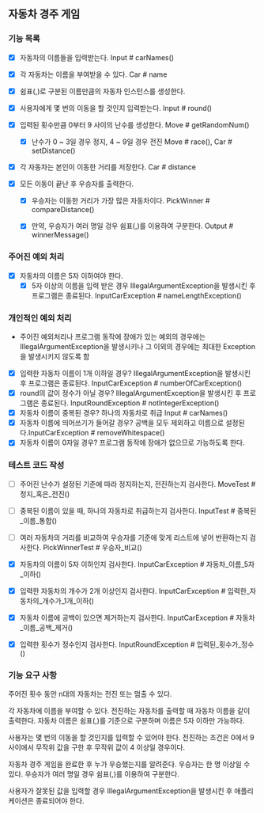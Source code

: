## 자동차 경주 게임

### 기능 목록
- [x] 자동차의 이름들을 입력받는다. Input # carNames()
- [x] 각 자동차는 이름을 부여받을 수 있다. Car # name
- [x] 쉼표(,)로 구분된 이름만큼의 자동차 인스턴스를 생성한다.

- [x] 사용자에게 몇 번의 이동을 할 것인지 입력받는다. Input # round()
- [x] 입력된 횟수만큼 0부터 9 사이의 난수를 생성한다. Move # getRandomNum()
    - [x] 난수가 0 ~ 3일 경우 정지, 4 ~ 9일 경우 전진 Move # race(), Car # setDistance()
- [x] 각 자동차는 본인이 이동한 거리를 저장한다. Car # distance
- [x] 모든 이동이 끝난 후 우승자를 출력한다.
  - [x] 우승자는 이동한 거리가 가장 많은 자동차이다. PickWinner # compareDistance()
  - [x] 만약, 우승자가 여러 명일 겅우 쉼표(,)를 이용하여 구분한다. Output # winnerMessage()


### 주어진 예외 처리
- [x] 자동차의 이름은 5자 이하여야 한다.
  - [x] 5자 이상의 이름을 입력 받은 경우 IllegalArgumentException을 발생시킨 후 프로그램은 종료된다. InputCarException # nameLengthException()

### 개인적인 예외 처리
* 주어진 예외처리나 프로그램 동작에 장애가 있는 예외의 경우에는 IllegalArgumentException을 발생시키나 그 이외의 경우에는 최대한 Exception을 발생시키지 않도록 함
- [x] 입력한 자동차 이름이 1개 이하일 경우? IllegalArgumentException을 발생시킨 후 프로그램은 종료된다. InputCarException # numberOfCarException()
- [x] round의 값이 정수가 아닐 경우? IllegalArgumentException을 발생시킨 후 프로그램은 종료된다. InputRoundException # notIntegerException()
- [x] 자동차 이름이 중복된 경우? 하나의 자동차로 취급 Input # carNames()
- [x] 자동차 이름에 띄어쓰기가 들어갈 경우? 공백을 모두 제외하고 이름으로 설정된다.InputCarException # removeWhitespace()
- [x] 자동차 이름이 0자일 경우? 프로그램 동작에 장애가 없으므로 가능하도록 한다.

### 테스트 코드 작성
- [ ] 주어진 난수가 설정된 기준에 따라 정지하는지, 전진하는지 검사한다. MoveTest # 정지_혹은_전진()
- [ ] 중복된 이름이 있을 때, 하나의 자동차로 취급하는지 검사한다. InputTest # 중복된_이름_통합()
- [ ] 여러 자동차의 거리를 비교하여 우승자를 기준에 맞게 리스트에 넣어 반환하는지 검사한다. PickWinnerTest # 우승자_비교()

- [x] 자동차의 이름이 5자 이하인지 검사한다. InputCarException # 자동차_이름_5자_이하()
- [x] 입력한 자동차의 개수가 2개 이상인지 검사한다. InputCarException # 입력한_자동차의_개수가_1개_이하()
- [x] 자동차 이름에 공백이 있으면 제거하는지 검사한다. InputCarException # 자동차_이름_공백_제거()
- [x] 입력한 횟수가 정수인지 검사한다. InputRoundException # 입력된_횟수가_정수()
    
### 기능 요구 사항
주어진 횟수 동안 n대의 자동차는 전진 또는 멈출 수 있다.

각 자동차에 이름을 부여할 수 있다. 
전진하는 자동차를 출력할 때 자동차 이름을 같이 출력한다.
자동차 이름은 쉼표(,)를 기준으로 구분하며 이름은 5자 이하만 가능하다.

사용자는 몇 번의 이동을 할 것인지를 입력할 수 있어야 한다.
전진하는 조건은 0에서 9 사이에서 무작위 값을 구한 후 무작위 값이 4 이상일 경우이다.

자동차 경주 게임을 완료한 후 누가 우승했는지를 알려준다.
우승자는 한 명 이상일 수 있다.
우승자가 여러 명일 경우 쉼표(,)를 이용하여 구분한다.

사용자가 잘못된 값을 입력할 경우 IllegalArgumentException을 발생시킨 후 애플리케이션은 종료되어야 한다.
